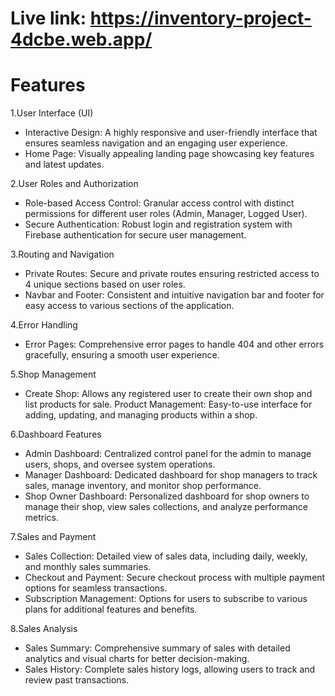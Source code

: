 # Live link: https://inventory-project-4dcbe.web.app/

# Features 
1.User Interface (UI)
  * Interactive Design: A highly responsive and user-friendly interface that ensures seamless navigation and an engaging user experience.
  *  Home Page: Visually appealing landing page showcasing key features and latest updates.

2.User Roles and Authorization
  * Role-based Access Control: Granular access control with distinct permissions for different user roles (Admin, Manager, Logged User).
  * Secure Authentication: Robust login and registration system with Firebase authentication for secure user management.

  3.Routing and Navigation
   * Private Routes: Secure and private routes ensuring restricted access to 4 unique sections based on user roles.
   * Navbar and Footer: Consistent and intuitive navigation bar and footer for easy access to various sections of the application.

 4.Error Handling
   * Error Pages: Comprehensive error pages to handle 404 and other errors gracefully, ensuring a smooth user experience.

 5.Shop Management
   * Create Shop: Allows any registered user to create their own shop and list products for sale.
Product Management: Easy-to-use interface for adding, updating, and managing products within a shop.

 6.Dashboard Features
  * Admin Dashboard: Centralized control panel for the admin to manage users, shops, and oversee system operations.
  * Manager Dashboard: Dedicated dashboard for shop managers to track sales, manage inventory, and monitor shop performance.
  * Shop Owner Dashboard: Personalized dashboard for shop owners to manage their shop, view sales collections, and analyze performance metrics.

 7.Sales and Payment
  * Sales Collection: Detailed view of sales data, including daily, weekly, and monthly sales summaries.
  * Checkout and Payment: Secure checkout process with multiple payment options for seamless transactions.
  * Subscription Management: Options for users to subscribe to various plans for additional features and benefits.

 8.Sales Analysis
  * Sales Summary: Comprehensive summary of sales with detailed analytics and visual charts for better decision-making.
  * Sales History: Complete sales history logs, allowing users to track and review past transactions.
